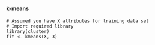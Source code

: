 #### k-means





```
# Assumed you have X attributes for training data set
# Import required library
library(cluster)
fit <- kmeans(X, 3)
```
